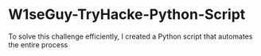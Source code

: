# W1seGuy-TryHacke-Python-Script
To solve this challenge efficiently, I created a Python script that automates the entire process
